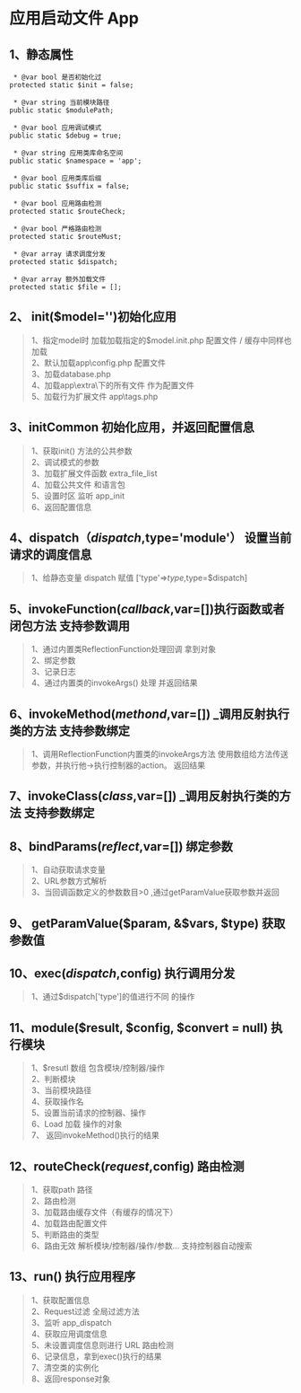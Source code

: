 # 应用启动文件 App
## 1、静态属性
     * @var bool 是否初始化过
    protected static $init = false;

     * @var string 当前模块路径
    public static $modulePath;

     * @var bool 应用调试模式
    public static $debug = true;

     * @var string 应用类库命名空间
    public static $namespace = 'app';

     * @var bool 应用类库后缀
    public static $suffix = false;

     * @var bool 应用路由检测
    protected static $routeCheck;

     * @var bool 严格路由检测
    protected static $routeMust;
    
     * @var array 请求调度分发
    protected static $dispatch;
    
     * @var array 额外加载文件
    protected static $file = [];
 
 
## 2、 init($model='')初始化应用   
>  1、指定model时 加载加载指定的$model.init.php 配置文件  / 缓存中同样也加载   
>  2、默认加载app\config.php 配置文件  
>  3、加载database.php  
>  4、加载app\extra\下的所有文件 作为配置文件  
>  5、加载行为扩展文件 app\tags.php  

  
## 3、initCommon  初始化应用，并返回配置信息
> 1、获取init() 方法的公共参数  
> 2、调试模式的参数  
> 3、加载扩展文件函数 extra_file_list  
> 4、加载公共文件 和语言包  
> 5、设置时区  监听 app_init  
> 6、返回配置信息    

## 4、dispatch（$dispatch,$type='module'） 设置当前请求的调度信息
> 1、给静态变量 dispatch 赋值 ['type'=>$type,$type=$dispatch]
 
## 5、invokeFunction($callback,$var=[])执行函数或者闭包方法 支持参数调用
> 1、通过内置类ReflectionFunction处理回调 拿到对象  
> 2、绑定参数   
> 3、记录日志  
> 4、通过内置类的invokeArgs() 处理 并返回结果

## 6、invokeMethod($methond,$var=[]) _调用反射执行类的方法 支持参数绑定
> 1、调用ReflectionFunction内置类的invokeArgs方法  使用数组给方法传送参数，并执行他->执行控制器的action。 返回结果
## 7、invokeClass($class,$var=[]) _调用反射执行类的方法 支持参数绑定

## 8、bindParams($reflect,$var=[])  绑定参数
> 1、自动获取请求变量  
> 2、URL参数方式解析  
> 3、当回调函数定义的参数数目>0 ,通过getParamValue获取参数并返回  

## 9、 getParamValue($param, &$vars, $type) 获取参数值

## 10、exec($dispatch,$config) 执行调用分发 
> 1、通过$dispatch['type']的值进行不同 的操作

## 11、module($result, $config, $convert = null) 执行模块
>1、$resutl 数组 包含模块/控制器/操作  
>2、判断模块  
>3、当前模块路径  
>4、获取操作名   
>5、设置当前请求的控制器、操作  
>6、Load 加载 操作的对象  
>7、 返回invokeMethod()执行的结果

## 12、routeCheck($request,$config) 路由检测 
>1、获取path 路径  
>2、路由检测  
>3、加载路由缓存文件（有缓存的情况下）  
>4、加载路由配置文件  
>5、判断路由的类型  
>6、路由无效 解析模块/控制器/操作/参数... 支持控制器自动搜索  

## 13、run()       执行应用程序
>1、获取配置信息  
>2、Request过滤 全局过滤方法  
>3、监听 app_dispatch  
>4、获取应用调度信息  
>5、未设置调度信息则进行 URL 路由检测  
>6、记录信息，拿到exec()执行的结果  
>7、清空类的实例化   
>8、返回response对象 


